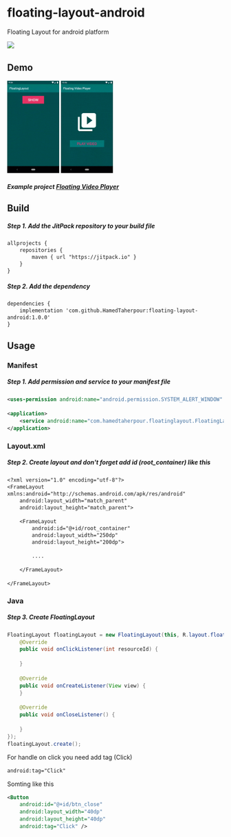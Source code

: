 # floating-layout-android
Floating Layout for android platform

[![](https://jitpack.io/v/HamedTaherpour/floating-layout-android.svg)](https://jitpack.io/#HamedTaherpour/floating-layout-android)


## Demo
<div style="dispaly:flex">
    <img src="/sample1.gif" width="24%">
    <img src="/sample2.gif" width="24%">
</div>

##### Example project [Floating Video Player](http://google.com)

## Build
##### Step 1. Add the JitPack repository to your build file
```build
allprojects {
    repositories {
        maven { url "https://jitpack.io" }
    }
}
```
##### Step 2. Add the dependency
```build
dependencies {
    implementation 'com.github.HamedTaherpour:floating-layout-android:1.0.0'
}
```

## Usage
### Manifest
##### Step 1. Add permission and service to your manifest file
```xml
<uses-permission android:name="android.permission.SYSTEM_ALERT_WINDOW" />

<application>
    <service android:name="com.hamedtaherpour.floatinglayout.FloatingLayoutService" />
</application>
```
### Layout.xml
##### Step 2. Create layout and don't forget add id (root_container) like this
```layout
<?xml version="1.0" encoding="utf-8"?>
<FrameLayout xmlns:android="http://schemas.android.com/apk/res/android"
    android:layout_width="match_parent"
    android:layout_height="match_parent">

    <FrameLayout
        android:id="@+id/root_container"
        android:layout_width="250dp"
        android:layout_height="200dp">

        ....

    </FrameLayout>

</FrameLayout>
```
### Java
##### Step 3. Create FloatingLayout
```java
FloatingLayout floatingLayout = new FloatingLayout(this, R.layout.floating_layout, new FloatingLayout.CallBack() {
    @Override
    public void onClickListener(int resourceId) {
    
    }

    @Override
    public void onCreateListener(View view) {
    }
    
    @Override
    public void onCloseListener() {
    
    }
});
floatingLayout.create();
```
For handle on click you need add tag (Click)
```xml
android:tag="Click"
```
Somting like this
```xml
<Button
    android:id="@+id/btn_close"
    android:layout_width="40dp"
    android:layout_height="40dp"
    android:tag="Click" />
```
